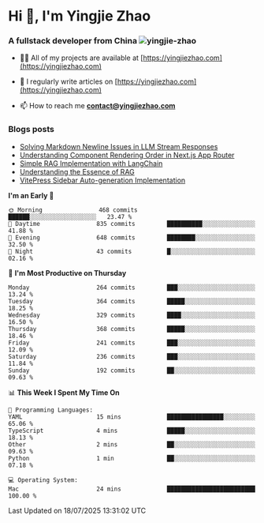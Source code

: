 <h1 align="left">Hi 👋, I'm Yingjie Zhao</h1>
<h3 align="left">A fullstack developer from China <img src="https://komarev.com/ghpvc/?username=yingjie-zhao&label=Profile%20views&color=0e75b6&style=flat" alt="yingjie-zhao" /> </h3>

- 👨‍💻 All of my projects are available at [https://yingjiezhao.com](https://yingjiezhao.com)

- 📝 I regularly write articles on [https://yingjiezhao.com](https://yingjiezhao.com)

- 📫 How to reach me **contact@yingjiezhao.com**

### Blogs posts
<!-- BLOG-POST-LIST:START -->
- [Solving Markdown Newline Issues in LLM Stream Responses](https://yingjiezhao.com/en/articles/Solving-Markdown-Newline-Issues-in-LLM-Stream-Responses/)
- [Understanding Component Rendering Order in Next.js App Router](https://yingjiezhao.com/en/articles/Understanding-Component-Rendering-Order-in-Next.js-App-Router/)
- [Simple RAG Implementation with LangChain](https://yingjiezhao.com/en/articles/Simple-RAG-Implementation-with-LangChain/)
- [Understanding the Essence of RAG](https://yingjiezhao.com/en/articles/Understanding-the-Essence-of-RAG/)
- [VitePress Sidebar Auto-generation Implementation](https://yingjiezhao.com/en/articles/vitepress-sidebar-auto-generation/)
<!-- BLOG-POST-LIST:END -->

<!--START_SECTION:waka-->
**I'm an Early 🐤** 

```text
🌞 Morning                468 commits         ██████░░░░░░░░░░░░░░░░░░░   23.47 % 
🌆 Daytime                835 commits         ██████████░░░░░░░░░░░░░░░   41.88 % 
🌃 Evening                648 commits         ████████░░░░░░░░░░░░░░░░░   32.50 % 
🌙 Night                  43 commits          █░░░░░░░░░░░░░░░░░░░░░░░░   02.16 % 
```
📅 **I'm Most Productive on Thursday** 

```text
Monday                   264 commits         ███░░░░░░░░░░░░░░░░░░░░░░   13.24 % 
Tuesday                  364 commits         █████░░░░░░░░░░░░░░░░░░░░   18.25 % 
Wednesday                329 commits         ████░░░░░░░░░░░░░░░░░░░░░   16.50 % 
Thursday                 368 commits         █████░░░░░░░░░░░░░░░░░░░░   18.46 % 
Friday                   241 commits         ███░░░░░░░░░░░░░░░░░░░░░░   12.09 % 
Saturday                 236 commits         ███░░░░░░░░░░░░░░░░░░░░░░   11.84 % 
Sunday                   192 commits         ██░░░░░░░░░░░░░░░░░░░░░░░   09.63 % 
```


📊 **This Week I Spent My Time On** 

```text
💬 Programming Languages: 
YAML                     15 mins             ████████████████░░░░░░░░░   65.06 % 
TypeScript               4 mins              █████░░░░░░░░░░░░░░░░░░░░   18.13 % 
Other                    2 mins              ██░░░░░░░░░░░░░░░░░░░░░░░   09.63 % 
Python                   1 min               ██░░░░░░░░░░░░░░░░░░░░░░░   07.18 % 

💻 Operating System: 
Mac                      24 mins             █████████████████████████   100.00 % 
```


 Last Updated on 18/07/2025 13:31:02 UTC
<!--END_SECTION:waka-->
<!-- 
<h3 align="left">Connect with me:</h3>
<p align="left">
<a href="https://twitter.com/izhaoyingjie" target="blank"><img align="center" src="https://raw.githubusercontent.com/rahuldkjain/github-profile-readme-generator/master/src/images/icons/Social/twitter.svg" alt="izhaoyingjie" height="30" width="40" /></a>
<a href="/https://yingjiezhao.com/en/feed.xml" target="blank"><img align="center" src="https://raw.githubusercontent.com/rahuldkjain/github-profile-readme-generator/master/src/images/icons/Social/rss.svg" alt="https://yingjiezhao.com/en/feed.xml" height="30" width="40" /></a>
</p> -->
<!-- 
<h3 align="left">Languages and Tools:</h3>
<p align="left"> <a href="https://www.docker.com/" target="_blank" rel="noreferrer"> <img src="https://raw.githubusercontent.com/devicons/devicon/master/icons/docker/docker-original-wordmark.svg" alt="docker" width="40" height="40"/> </a> <a href="https://www.elastic.co" target="_blank" rel="noreferrer"> <img src="https://www.vectorlogo.zone/logos/elastic/elastic-icon.svg" alt="elasticsearch" width="40" height="40"/> </a> <a href="https://www.figma.com/" target="_blank" rel="noreferrer"> <img src="https://www.vectorlogo.zone/logos/figma/figma-icon.svg" alt="figma" width="40" height="40"/> </a> <a href="https://flask.palletsprojects.com/" target="_blank" rel="noreferrer"> <img src="https://www.vectorlogo.zone/logos/pocoo_flask/pocoo_flask-icon.svg" alt="flask" width="40" height="40"/> </a> <a href="https://git-scm.com/" target="_blank" rel="noreferrer"> <img src="https://www.vectorlogo.zone/logos/git-scm/git-scm-icon.svg" alt="git" width="40" height="40"/> </a> <a href="https://grafana.com" target="_blank" rel="noreferrer"> <img src="https://www.vectorlogo.zone/logos/grafana/grafana-icon.svg" alt="grafana" width="40" height="40"/> </a> <a href="https://www.java.com" target="_blank" rel="noreferrer"> <img src="https://raw.githubusercontent.com/devicons/devicon/master/icons/java/java-original.svg" alt="java" width="40" height="40"/> </a> <a href="https://www.jenkins.io" target="_blank" rel="noreferrer"> <img src="https://www.vectorlogo.zone/logos/jenkins/jenkins-icon.svg" alt="jenkins" width="40" height="40"/> </a> <a href="https://www.elastic.co/kibana" target="_blank" rel="noreferrer"> <img src="https://www.vectorlogo.zone/logos/elasticco_kibana/elasticco_kibana-icon.svg" alt="kibana" width="40" height="40"/> </a> <a href="https://kubernetes.io" target="_blank" rel="noreferrer"> <img src="https://www.vectorlogo.zone/logos/kubernetes/kubernetes-icon.svg" alt="kubernetes" width="40" height="40"/> </a> <a href="https://www.linux.org/" target="_blank" rel="noreferrer"> <img src="https://raw.githubusercontent.com/devicons/devicon/master/icons/linux/linux-original.svg" alt="linux" width="40" height="40"/> </a> <a href="https://www.mysql.com/" target="_blank" rel="noreferrer"> <img src="https://raw.githubusercontent.com/devicons/devicon/master/icons/mysql/mysql-original-wordmark.svg" alt="mysql" width="40" height="40"/> </a> <a href="https://nextjs.org/" target="_blank" rel="noreferrer"> <img src="https://cdn.worldvectorlogo.com/logos/nextjs-2.svg" alt="nextjs" width="40" height="40"/> </a> <a href="https://www.nginx.com" target="_blank" rel="noreferrer"> <img src="https://raw.githubusercontent.com/devicons/devicon/master/icons/nginx/nginx-original.svg" alt="nginx" width="40" height="40"/> </a> <a href="https://www.oracle.com/" target="_blank" rel="noreferrer"> <img src="https://raw.githubusercontent.com/devicons/devicon/master/icons/oracle/oracle-original.svg" alt="oracle" width="40" height="40"/> </a> <a href="https://pandas.pydata.org/" target="_blank" rel="noreferrer"> <img src="https://raw.githubusercontent.com/devicons/devicon/2ae2a900d2f041da66e950e4d48052658d850630/icons/pandas/pandas-original.svg" alt="pandas" width="40" height="40"/> </a> <a href="https://postman.com" target="_blank" rel="noreferrer"> <img src="https://www.vectorlogo.zone/logos/getpostman/getpostman-icon.svg" alt="postman" width="40" height="40"/> </a> <a href="https://www.python.org" target="_blank" rel="noreferrer"> <img src="https://raw.githubusercontent.com/devicons/devicon/master/icons/python/python-original.svg" alt="python" width="40" height="40"/> </a> <a href="https://pytorch.org/" target="_blank" rel="noreferrer"> <img src="https://www.vectorlogo.zone/logos/pytorch/pytorch-icon.svg" alt="pytorch" width="40" height="40"/> </a> <a href="https://reactjs.org/" target="_blank" rel="noreferrer"> <img src="https://raw.githubusercontent.com/devicons/devicon/master/icons/react/react-original-wordmark.svg" alt="react" width="40" height="40"/> </a> <a href="https://redis.io" target="_blank" rel="noreferrer"> <img src="https://raw.githubusercontent.com/devicons/devicon/master/icons/redis/redis-original-wordmark.svg" alt="redis" width="40" height="40"/> </a> <a href="https://www.rust-lang.org" target="_blank" rel="noreferrer"> <img src="https://raw.githubusercontent.com/devicons/devicon/master/icons/rust/rust-plain.svg" alt="rust" width="40" height="40"/> </a> <a href="https://scikit-learn.org/" target="_blank" rel="noreferrer"> <img src="https://upload.wikimedia.org/wikipedia/commons/0/05/Scikit_learn_logo_small.svg" alt="scikit_learn" width="40" height="40"/> </a> <a href="https://spring.io/" target="_blank" rel="noreferrer"> <img src="https://www.vectorlogo.zone/logos/springio/springio-icon.svg" alt="spring" width="40" height="40"/> </a> <a href="https://developer.apple.com/swift/" target="_blank" rel="noreferrer"> <img src="https://raw.githubusercontent.com/devicons/devicon/master/icons/swift/swift-original.svg" alt="swift" width="40" height="40"/> </a> <a href="https://www.typescriptlang.org/" target="_blank" rel="noreferrer"> <img src="https://raw.githubusercontent.com/devicons/devicon/master/icons/typescript/typescript-original.svg" alt="typescript" width="40" height="40"/> </a> </p> -->
